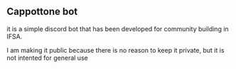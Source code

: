 ## Cappottone bot

it is a simple discord bot that has been developed for community building in IFSA.

I am making it public because there is no reason to keep it private, but it is not intented for general use